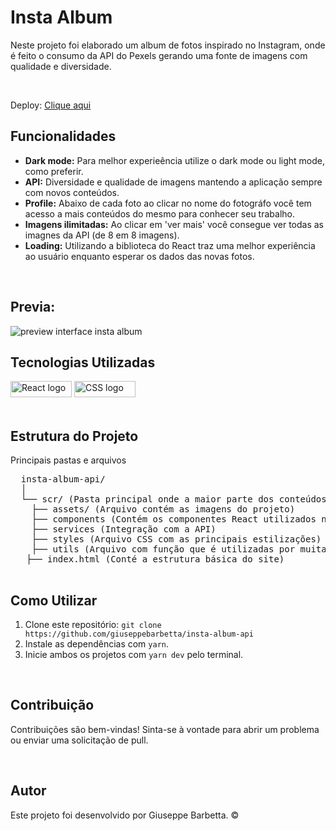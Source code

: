 <body>
  <h1>Insta Album</h1>
  <p>Neste projeto foi elaborado um album de fotos inspirado no Instagram, onde é feito o consumo da API do Pexels gerando uma fonte de imagens com qualidade e diversidade.</p><br>
  <p>Deploy:  <a href='https://insta-album-api.netlify.app/'>Clique aqui</a></p>

  <h2>Funcionalidades</h2>
  <ul>
      <li><strong>Dark mode:</strong> Para melhor experieência utilize o dark mode ou light mode, como preferir.</li>
      <li><strong>API:</strong> Diversidade e qualidade de imagens mantendo a aplicação sempre com novos conteúdos.</li>
      <li><strong>Profile:</strong> Abaixo de cada foto ao clicar no nome do fotográfo você tem acesso a mais conteúdos do mesmo para conhecer seu trabalho.</li>
      <li><strong>Imagens ilimitadas:</strong> Ao clicar em 'ver mais' você consegue ver todas as imagnes da API (de 8 em 8 imagens).</li>
      <li><strong>Loading:</strong> Utilizando a biblioteca do React traz uma melhor experiência ao usuário enquanto esperar os dados das novas fotos.</li>
  </ul><br>

  <h2>Previa:</h2>

  <div>
  <img src='https://github.com/giuseppebarbetta/insta-album-api/assets/148505073/c2d396dd-44b3-4dd3-b581-3cdc77d28423' alt='preview interface insta album' />

  </div>

  <h2>Tecnologias Utilizadas</h2>
  <div display: flex>
    <img src="https://img.shields.io/badge/React-20232A?style=for-the-badge&logo=react&logoColor=61DAFB" width="98px" height="26px" alt='React logo'> 
    <img src="https://img.shields.io/badge/CSS3-1572B6?style=for-the-badge&logo=css3&logoColor=white" width="98px" height="26px" alt='CSS logo'>
  </div><br>

  <h2>Estrutura do Projeto</h2>
  <p>Principais pastas e arquivos</p>

  <pre>
  insta-album-api/
  │
  └── scr/ (Pasta principal onde a maior parte dos conteúdos da aplicação se encontram)
    ├── assets/ (Arquivo contém as imagens do projeto)
    ├── components (Contém os componentes React utilizados na criação da aplicação)
    ├── services (Integração com a API)
    ├── styles (Arquivo CSS com as principais estilizações)
    ├── utils (Arquivo com função que é utilizadas por muitas vezes)
   ├── index.html (Conté a estrutura básica do site)
  </pre>

  <h2>Como Utilizar</h2>
  <ol>
      <li>Clone este repositório: <code>git clone https://github.com/giuseppebarbetta/insta-album-api</code></li>
      <li>Instale as dependências com <code>yarn</code>.</li>
      <li>Inicie ambos os projetos com <code>yarn dev</code> pelo terminal.</li>
  </ol><br>

  <h2>Contribuição</h2>
  <p>Contribuições são bem-vindas! Sinta-se à vontade para abrir um problema ou enviar uma solicitação de pull.</p><br>

  <h2>Autor</h2>

  <p>Este projeto foi desenvolvido por Giuseppe Barbetta. ©</p>
</body>

</html>
